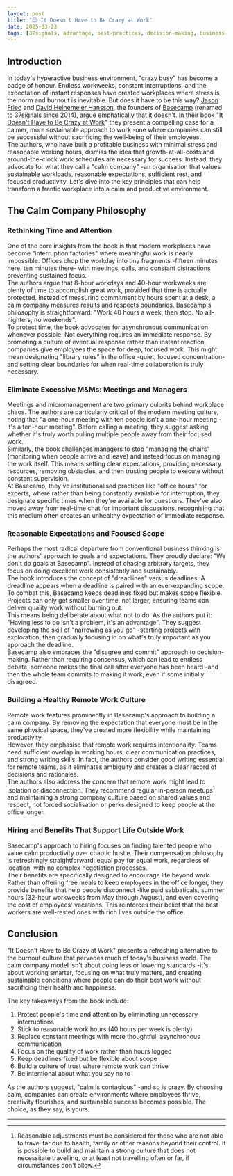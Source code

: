 ```yaml
---
layout: post
title: "😌 It Doesn't Have to Be Crazy at Work"
date: 2025-03-23
tags: [37signals, advantage, best-practices, decision-making, business-value, slow-down, onboarding, remote-work, productivity, company-culture]
---
```

<!--more-->

## Introduction

In today's hyperactive business environment, "crazy busy" has become a badge of honour. Endless workweeks, constant interruptions, and the expectation of instant responses have created workplaces where stress is the norm and burnout is inevitable. But does it have to be this way? [Jason Fried](https://world.hey.com/jason) and [David Heinemeier Hansson](https://world.hey.com/david), the founders of [Basecamp](https://en.wikipedia.org/w/index.php?title=Basecamp_(company)&redirect=no) (renamed to [37signals](https://en.wikipedia.org/wiki/37signals) since 2014), argue emphatically that it doesn't. In their book "[It Doesn't Have to Be Crazy at Work](https://basecamp.com/books/calm)" they present a compelling case for a calmer, more sustainable approach to work -one where companies can still be successful without sacrificing the well-being of their employees.  
The authors, who have built a profitable business with minimal stress and reasonable working hours, dismiss the idea that growth-at-all-costs and around-the-clock work schedules are necessary for success. Instead, they advocate for what they call a "calm company" -an organisation that values sustainable workloads, reasonable expectations, sufficient rest, and focused productivity. Let's dive into the key principles that can help transform a frantic workplace into a calm and productive environment.

## The Calm Company Philosophy

### Rethinking Time and Attention

One of the core insights from the book is that modern workplaces have become "interruption factories" where meaningful work is nearly impossible. Offices chop the workday into tiny fragments -fifteen minutes here, ten minutes there- with meetings, calls, and constant distractions preventing sustained focus.  
The authors argue that 8-hour workdays and 40-hour workweeks are plenty of time to accomplish great work, provided that time is actually protected. Instead of measuring commitment by hours spent at a desk, a calm company measures results and respects boundaries. Basecamp's philosophy is straightforward: "Work 40 hours a week, then stop. No all-nighters, no weekends".  
To protect time, the book advocates for asynchronous communication whenever possible. Not everything requires an immediate response. By promoting a culture of eventual response rather than instant reaction, companies give employees the space for deep, focused work. This might mean designating "library rules" in the office -quiet, focused concentration- and setting clear boundaries for when real-time collaboration is truly necessary.

### Eliminate Excessive M&Ms: Meetings and Managers

Meetings and micromanagement are two primary culprits behind workplace chaos. The authors are particularly critical of the modern meeting culture, noting that "a one-hour meeting with ten people isn't a one-hour meeting -it's a ten-hour meeting". Before calling a meeting, they suggest asking whether it's truly worth pulling multiple people away from their focused work.  
Similarly, the book challenges managers to stop "managing the chairs" (monitoring when people arrive and leave) and instead focus on managing the work itself. This means setting clear expectations, providing necessary resources, removing obstacles, and then trusting people to execute without constant supervision.  
At Basecamp, they've institutionalised practices like "office hours" for experts, where rather than being constantly available for interruption, they designate specific times when they're available for questions. They've also moved away from real-time chat for important discussions, recognising that this medium often creates an unhealthy expectation of immediate response.

### Reasonable Expectations and Focused Scope

Perhaps the most radical departure from conventional business thinking is the authors' approach to goals and expectations. They proudly declare: "We don't do goals at Basecamp". Instead of chasing arbitrary targets, they focus on doing excellent work consistently and sustainably.  
The book introduces the concept of "dreadlines" versus deadlines. A dreadline appears when a deadline is paired with an ever-expanding scope. To combat this, Basecamp keeps deadlines fixed but makes scope flexible. Projects can only get smaller over time, not larger, ensuring teams can deliver quality work without burning out.  
This means being deliberate about what not to do. As the authors put it: "Having less to do isn't a problem, it's an advantage". They suggest developing the skill of "narrowing as you go" -starting projects with exploration, then gradually focusing in on what's truly important as you approach the deadline.  
Basecamp also embraces the "disagree and commit" approach to decision-making. Rather than requiring consensus, which can lead to endless debate, someone makes the final call after everyone has been heard -and then the whole team commits to making it work, even if some initially disagreed.

### Building a Healthy Remote Work Culture

Remote work features prominently in Basecamp's approach to building a calm company. By removing the expectation that everyone must be in the same physical space, they've created more flexibility while maintaining productivity.  
However, they emphasise that remote work requires intentionality. Teams need sufficient overlap in working hours, clear communication practices, and strong writing skills. In fact, the authors consider good writing essential for remote teams, as it eliminates ambiguity and creates a clear record of decisions and rationales.  
The authors also address the concern that remote work might lead to isolation or disconnection. They recommend regular in-person meetups[^1] and maintaining a strong company culture based on shared values and respect, not forced socialisation or perks designed to keep people at the office longer.

### Hiring and Benefits That Support Life Outside Work

Basecamp's approach to hiring focuses on finding talented people who value calm productivity over chaotic hustle. Their compensation philosophy is refreshingly straightforward: equal pay for equal work, regardless of location, with no complex negotiation processes.  
Their benefits are specifically designed to encourage life beyond work. Rather than offering free meals to keep employees in the office longer, they provide benefits that help people disconnect -like paid sabbaticals, summer hours (32-hour workweeks from May through August), and even covering the cost of employees' vacations. This reinforces their belief that the best workers are well-rested ones with rich lives outside the office.

## Conclusion

"It Doesn't Have to Be Crazy at Work" presents a refreshing alternative to the burnout culture that pervades much of today's business world. The calm company model isn't about doing less or lowering standards -it's about working smarter, focusing on what truly matters, and creating sustainable conditions where people can do their best work without sacrificing their health and happiness.

The key takeaways from the book include:

1. Protect people's time and attention by eliminating unnecessary interruptions
2. Stick to reasonable work hours (40 hours per week is plenty)
3. Replace constant meetings with more thoughtful, asynchronous communication
4. Focus on the quality of work rather than hours logged
5. Keep deadlines fixed but be flexible about scope
6. Build a culture of trust where remote work can thrive
7. Be intentional about what you say no to

As the authors suggest, "calm is contagious" -and so is crazy. By choosing calm, companies can create environments where employees thrive, creativity flourishes, and sustainable success becomes possible. The choice, as they say, is yours.

---
[^1]: Reasonable adjustments must be considered for those who are not able to travel far due to health, family or other reasons beyond their control. It is possible to build and maintain a strong culture that does not necessitate travelling, or at least not travelling often or far, if circumstances don't allow. 
